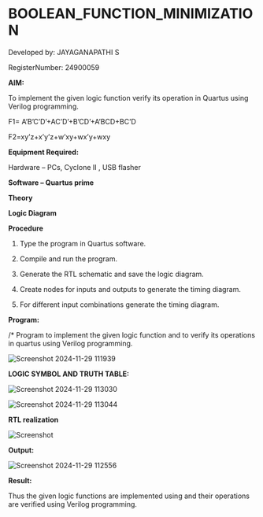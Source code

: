 # BOOLEAN_FUNCTION_MINIMIZATION

Developed by: JAYAGANAPATHI S

RegisterNumber: 24900059

**AIM:**

To implement the given logic function verify its operation in Quartus using Verilog programming.

F1= A’B’C’D’+AC’D’+B’CD’+A’BCD+BC’D 

F2=xy’z+x’y’z+w’xy+wx’y+wxy

**Equipment Required:**

Hardware – PCs, Cyclone II , USB flasher

**Software – Quartus prime**

**Theory**

**Logic Diagram**

**Procedure**

1.	Type the program in Quartus software.

2.	Compile and run the program.

3.	Generate the RTL schematic and save the logic diagram.

4.	Create nodes for inputs and outputs to generate the timing diagram.

5.	For different input combinations generate the timing diagram.


**Program:**

/* Program to implement the given logic function and to verify its operations in quartus using Verilog programming. 


![Screenshot 2024-11-29 111939](https://github.com/user-attachments/assets/0025e8fd-b7fa-4378-93ce-638a9ff5f800)

**LOGIC SYMBOL AND TRUTH TABLE:**

![Screenshot 2024-11-29 113030](https://github.com/user-attachments/assets/1f9a6a0a-a839-4536-bb0d-4840713e7468)


![Screenshot 2024-11-29 113044](https://github.com/user-attachments/assets/25ae6ed7-939d-497c-b456-a707e5e76a37)

**RTL realization**

![Screenshot ](https://github.com/user-attachments/assets/1a0a101f-c06f-42dc-aa2b-452c24df59b1)

**Output:**

![Screenshot 2024-11-29 112556](https://github.com/user-attachments/assets/5ddcbb11-5ada-460a-bff1-338bdc53859e)

**Result:**

Thus the given logic functions are implemented using and their operations are verified using Verilog programming.

